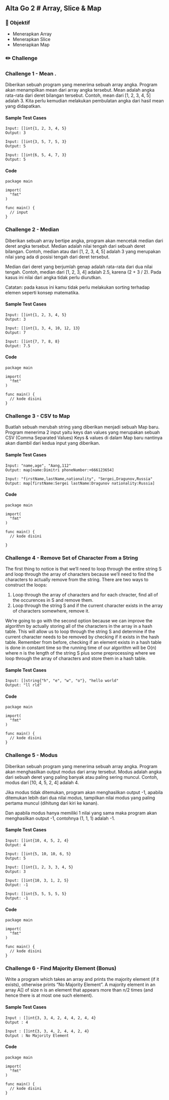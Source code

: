 ## Alta Go 2 # Array, Slice & Map

### 🎯 Objektif

- Menerapkan Array
- Menerapkan Slice
- Menerapkan Map

### ✏️ Challenge

### Challenge 1 - Mean .

Diberikan sebuah program yang menerima sebuah array angka. Program akan menampilkan mean dari array angka tersebut.
Mean adalah angka rata-rata dari deret bilangan tersebut. Contoh, mean dari [1, 2, 3, 4, 5] adalah 3. Kita perlu kemudian melakukan pembulatan angka dari hasil mean yang didapatkan.

#### Sample Test Cases
```
Input: []int{1, 2, 3, 4, 5}
Output: 3

Input: []int{3, 5, 7, 5, 3}
Output: 5

Input: []int{6, 5, 4, 7, 3}
Output: 5
```

#### Code
```golang
package main

import(
  "fmt"
)

func main() {
  // input
}
```

### Challenge 2 - Median

Diberikan sebuah array bertipe angka, program akan mencetak median dari deret angka tersebut. Median adalah nilai tengah dari sebuah deret bilangan. Contoh, median atau dari [1, 2, 3, 4, 5] adalah 3 yang merupakan nilai yang ada di posisi tengah dari deret tersebut.

Median dari deret yang berjumlah genap adalah rata-rata dari dua nilai tengah. Contoh, median dari [1, 2, 3, 4] adalah 2.5, karena (2 + 3 / 2). Pada kasus ini nilai dari angka tidak perlu diurutkan.

Catatan: pada kasus ini kamu tidak perlu melakukan sorting terhadap elemen seperti konsep matematika.


#### Sample Test Cases
```
Input: []int{1, 2, 3, 4, 5}
Output: 3

Input: []int{1, 3, 4, 10, 12, 13}
Output: 7

Input: []int{7, 7, 8, 8}
Output: 7.5
```

#### Code
```golang
package main

import(
  "fmt"
)

func main() {
  // kode disini
}
```

### Challenge 3 - CSV to Map

Buatlah sebuah merubah string yang diberikan menjadi sebuah Map baru. Program menerima 2 input yaitu keys dan values yang merupakan sebuah CSV (Comma Separated Values) Keys & values di dalam Map baru nantinya akan diambil dari kedua input yang diberikan.

#### Sample Test Cases
```
Input: "name,age", "Aang,112"
Output: map[name:Dimitri phoneNumber:+666123654]

Input: "firstName,lastName,nationality", "Sergei,Dragunov,Russia"
Output: map[firstName:Sergei lastName:Dragunov nationality:Russia]
```

#### Code
```golang
package main

import(
  "fmt"
)

func main() {
  // kode disini

}
```

### Challenge 4 - Remove Set of Character From a String

The first thing to notice is that we’ll need to loop through the entire string S and loop through the array of characters because we’ll need to find the characters to actually remove from the string. There are two ways to construct the loops:

1. Loop through the array of characters and for each chracter, find all of the occurences in S and remove them.
2. Loop through the string S and if the current character exists in the array of characters somewhere, remove it.

We’re going to go with the second option because we can improve the algorithm by actually storing all of the characters in the array in a hash table. This will allow us to loop through the string S and determine if the current character needs to be removed by checking if it exists in the hash table. Remember from before, checking if an element exists in a hash table is done in constant time so the running time of our algorithm will be O(n) where n is the length of the string S plus some preprocessing where we loop through the array of characters and store them in a hash table.

#### Sample Test Cases
```
Input: []string{"h", "e", "w", "o"}, "hello world"
Output: "ll rld"
```

#### Code
```golang
package main

import(
  "fmt"
)

func main() {
  // kode disini
}
```

### Challenge 5 - Modus

Diberikan sebuah program yang menerima sebuah array angka. Program akan menghasilkan output modus dari array tersebut. Modus adalah angka dari sebuah deret yang paling banyak atau paling sering muncul. Contoh, modus dari [10, 4, 5, 2, 4] adalah 4.

Jika modus tidak ditemukan, program akan menghasilkan output -1, apabila ditemukan lebih dari dua nilai modus, tampilkan nilai modus yang paling pertama muncul (dihitung dari kiri ke kanan).

Dan apabila modus hanya memiliki 1 nilai yang sama maka program akan menghasilkan output -1, contohnya (1, 1, 1) adalah -1.

#### Sample Test Cases
```
Input: []int{10, 4, 5, 2, 4}
Output: 4

Input: []int{5, 10, 10, 6, 5}
Output: 5

Input: []int{1, 2, 3, 3, 4, 5}
Output: 3

Input: []int{10, 3, 1, 2, 5}
Output: -1

Input: []int{5, 5, 5, 5, 5}
Output: -1
```

#### Code
```golang
package main

import(
  "fmt"
)

func main() {
  // kode disini
}
```

### Challenge 6 - Find Majority Element (Bonus)

Write a program which takes an array and prints the majority element (if it exists), otherwise prints “No Majority Element”. A majority element in an array A[] of size n is an element that appears more than n/2 times (and hence there is at most one such element).

#### Sample Test Cases
```
Input : []int{3, 3, 4, 2, 4, 4, 2, 4, 4}
Output : 4 

Input : []int{3, 3, 4, 2, 4, 4, 2, 4}
Output : No Majority Element
```

#### Code
```golang
package main

import(
  "fmt"
)

func main() {
  // kode disini
}
```